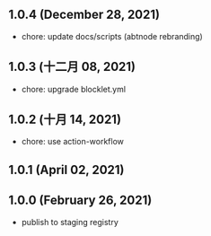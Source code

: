 ## 1.0.4 (December 28, 2021)

- chore: update docs/scripts (abtnode rebranding)

## 1.0.3 (十二月 08, 2021)

- chore: upgrade blocklet.yml

## 1.0.2 (十月 14, 2021)

- chore: use action-workflow

## 1.0.1 (April 02, 2021)

## 1.0.0 (February 26, 2021)

- publish to staging registry

